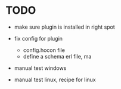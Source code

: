 # TODO


* make sure plugin is installed in right spot
* fix config for plugin
  * config.hocon file
  * define a schema erl file, ma

* manual test windows
* manual test linux, recipe for linux
